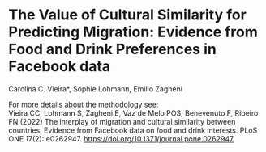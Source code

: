 # The Value of Cultural Similarity for Predicting Migration: Evidence from Food and Drink Preferences in Facebook data


Carolina C. Vieira*, Sophie Lohmann, Emilio Zagheni


For more details about the methodology see:  
Vieira CC, Lohmann S, Zagheni E, Vaz de Melo POS, Benevenuto F, Ribeiro FN (2022) The interplay of migration and cultural similarity between countries: Evidence from Facebook data on food and drink interests. PLoS ONE 17(2): e0262947. https://doi.org/10.1371/journal.pone.0262947
